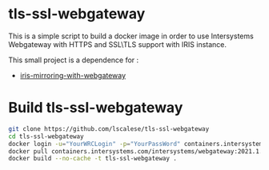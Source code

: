 # tls-ssl-webgateway

This is a simple script to build a docker image in order to use Intersystems Webgateway with HTTPS and SSL\TLS support with IRIS instance.  

This small project is a dependence for : 

 * [iris-mirroring-with-webgateway](https://github.com/lscalese/iris-mirroring-with-webgateway)


# Build tls-ssl-webgateway

```bash
git clone https://github.com/lscalese/tls-ssl-webgateway
cd tls-ssl-webgateway
docker login -u="YourWRCLogin" -p="YourPassWord" containers.intersystems.com
docker pull containers.intersystems.com/intersystems/webgateway:2021.1.0.215.0
docker build --no-cache -t tls-ssl-webgateway .
```
